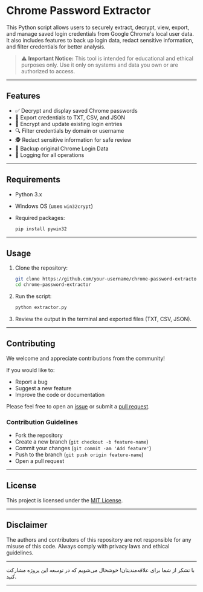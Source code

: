 # Chrome Password Extractor

This Python script allows users to securely extract, decrypt, view, export, and manage saved login credentials from Google Chrome's local user data. It also includes features to back up login data, redact sensitive information, and filter credentials for better analysis.

> ⚠️ **Important Notice:** This tool is intended for educational and ethical purposes only. Use it only on systems and data you own or are authorized to access.

---

## Features

* ✅ Decrypt and display saved Chrome passwords
* 📁 Export credentials to TXT, CSV, and JSON
* 🔐 Encrypt and update existing login entries
* 🔍 Filter credentials by domain or username
* 🕵️ Redact sensitive information for safe review
* 🧱 Backup original Chrome Login Data
* 📜 Logging for all operations

---

## Requirements

* Python 3.x
* Windows OS (uses `win32crypt`)
* Required packages:

  ```bash
  pip install pywin32
  ```

---

## Usage

1. Clone the repository:

   ```bash
   git clone https://github.com/your-username/chrome-password-extractor.git
   cd chrome-password-extractor
   ```

2. Run the script:

   ```bash
   python extractor.py
   ```

3. Review the output in the terminal and exported files (TXT, CSV, JSON).

---

## Contributing

We welcome and appreciate contributions from the community!

If you would like to:

* Report a bug
* Suggest a new feature
* Improve the code or documentation

Please feel free to open an [issue](https://github.com/your-username/chrome-password-extractor/issues) or submit a [pull request](https://github.com/your-username/chrome-password-extractor/pulls).

### Contribution Guidelines

* Fork the repository
* Create a new branch (`git checkout -b feature-name`)
* Commit your changes (`git commit -am 'Add feature'`)
* Push to the branch (`git push origin feature-name`)
* Open a pull request

---

## License

This project is licensed under the [MIT License](LICENSE).

---

## Disclaimer

The authors and contributors of this repository are not responsible for any misuse of this code. Always comply with privacy laws and ethical guidelines.

---

با تشکر از شما برای علاقه‌مندیتان! خوشحال می‌شویم که در توسعه این پروژه مشارکت کنید.

---
